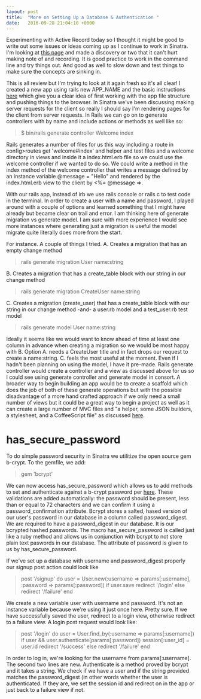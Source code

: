 ```yaml
---
layout: post
title:  "More on Setting Up a Database & Authentication "
date:   2016-09-28 21:04:10 +0000
---
```



Experimenting with Active Record today so I thought it might be good to write out some issues or ideas coming up as I continue to work in Sinatra. I'm looking at [this page](http://api.rubyonrails.org/classes/ActiveModel/SecurePassword/ClassMethods.html) and made a discovery or two that it can't hurt making note of and recording. It is good practice to work in the command line and try things out. And good as well to slow down and test things to make sure the concepts are sinking in.  

This is all review but I'm trying to look at it again fresh so it's all clear! I created a new app using rails new APP_NAME and the basic instructions [here](http://guides.rubyonrails.org/getting_started.html) which give you a clear idea of first working with the app file structure and pushing things to the browser. In Sinatra we've been discussing making server requests for the client so really I should say I'm rendering pages for the client from server requests. In Rails we can go on to generate controllers with by name and include actions or methods as well like so: 

> $ bin/rails generate controller Welcome index

Rails generates a number of files for us this way including a route in config>routes get 'welcome#index' and helper and test files and a welcome directory in views and inside it a index.html.erb file so we could use the welcome controller if we wanted to do so. We could write a method in the index method of the welcome controller that writes a message defined by an instance variable @message = "Hello" and rendered by the index.html.erb view to the client by <%= @message  =>.

With our rails app, instead of irb we use rails console or rails c to test code in the terminal. In order to create a user with a name and password, I played around with a couple of options and learned something that I might have already but became clear on trail and error. I am thinking here of generate migration vs generate model. I am sure with more experience I would see more instances where generating just a migration is useful the model migrate quite literally does more from the start. 

For instance. A couple of things I tried. 
A. Creates a migration that has an empty change method  
> rails generate migration User name:string 

B. Creates a migration that has a create_table block with our string in our change method 
> rails generate migration CreateUser name:string 

C. Creates a migration (create_user) that has a create_table block with our string in our change method -and- a user.rb model and a test_user.rb test model 
> rails generate model User name:string 

Ideally it seems like we would want to know ahead of time at least one column in advance when creating a migration so we would be most happy with B. Option A. needs a CreateUser title and in fact drops our request to create a name:string. C. feels the most useful at the moment. Even if I hadn't been planning on using the model, I have it pre-made. Rails generate controller would create a controller and a view as discussed above for us so I could see using generate controller and generate model in consort. A broader way to begin building an app would be to create a scaffold which does the job of both of these generate operations but with the possible disadvantage of a more hand crafted approach if we only need a small number of views but it could be a great way to begin a project as well as it can create a large number of MVC files and "a helper, some JSON builders, a stylesheet, and a CoffeeScript file" as discussed [here](https://learn.co/tracks/full-stack-web-development/rails/crud-with-rails/rails-blog-scaffold).    

# has_secure_password 
To do simple password security in Sinatra we utilitize the open source gem b-crypt.  To the gemfile, we add: 
> gem 'bcrypt'

We can now access has_secure_password which allows us to add methods to set and authenticate against a b-crypt password per [here](http://api.rubyonrails.org/classes/ActiveModel/SecurePassword/ClassMethods.html/). These validations are added automatically: the password should be present, less than or equal to 72 characters and we can confirm it using a password_confirmation attribute.  Bcrypt stores a salted, hased version of our user's password in our database in a column called password_digest. We are required to have a password_digest in our database. It is our bcrypted hashed passwords. The macro has_secure_password is called just like a ruby method and allows us in conjunction with bcrypt to not store plain text paswords in our database. The attribute of password is given to us by has_secure_password.  

If we've set up a database with username and password_digest properly our signup post action could look like 

> post '/signup' do 
> user = User.new(:username => params[:username], :password => params[:password])
> if user.save 
> redirect '/login'
> else
> redirect '/failure'
> end

We create a new variable user with username and password. It's not an instance variable because we're using it just once here. Pretty sure. If we have successfully saved the user, redirect to a login view, otherwise redirect to a failure view. A login post request would look like: 

> post '/login' do 
> user = User.find_by(:username => params[:username])
> if user && user.authenticate(params[:password])
> session[:user_id] = user.id 
> redirect '/success'
> else 
> redirect '/failure'
> end 

In order to log in, we're looking for the username from params[:username]. The second two lines are new. Authenticate is a method proved by bcrypt and it takes a string. We check if we have a user and if the string provided matches the password_digest (in other words whether the user is authenticated. If they are, we set the session id and redirect on in the app or just back to a failure view if not.   









